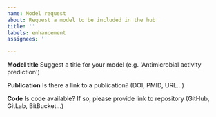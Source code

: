 ```yaml
---
name: Model request
about: Request a model to be included in the hub
title: ''
labels: enhancement
assignees: ''

---
```


**Model title**
Suggest a title for your model (e.g. 'Antimicrobial activity prediction')

**Publication**
Is there a link to a publication? (DOI, PMID, URL...)

**Code**
Is code available? If so, please provide link to repository (GitHub, GitLab, BitBucket...)
